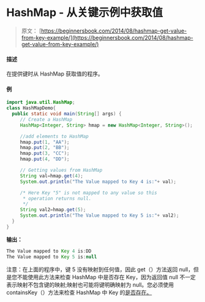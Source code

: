 # HashMap - 从关键示例中获取值

> 原文： [https://beginnersbook.com/2014/08/hashmap-get-value-from-key-example/](https://beginnersbook.com/2014/08/hashmap-get-value-from-key-example/)

#### 描述

在提供键时从 HashMap 获取值的程序。

#### 例

```java
import java.util.HashMap;
class HashMapDemo{ 
  public static void main(String[] args) {
     // Create a HashMap
     HashMap<Integer, String> hmap = new HashMap<Integer, String>();

     //add elements to HashMap
     hmap.put(1, "AA");
     hmap.put(2, "BB");
     hmap.put(3, "CC");
     hmap.put(4, "DD");

     // Getting values from HashMap
     String val=hmap.get(4);
     System.out.println("The Value mapped to Key 4 is:"+ val);

     /* Here Key "5" is not mapped to any value so this 
      * operation returns null.
      */
     String val2=hmap.get(5);
     System.out.println("The Value mapped to Key 5 is:"+ val2);
  }
}
```

**输出：**

```java
The Value mapped to Key 4 is:DD
The Value mapped to Key 5 is:null

```

注意：在上面的程序中，键 5 没有映射到任何值，因此 get（）方法返回 null，但是您不能使用此方法来检查 HashMap 中是否存在 Key，因为返回值 null 不一定表示映射不包含键的映射;映射也可能将键明确映射为 null。您必须使用 containsKey（）方法来检查 HashMap 中 Key 的[是否存在。](https://beginnersbook.com/2014/07/java-check-if-a-particular-key-exists-in-hashmap-example/ "Java – Check if a particular key exists in HashMap example")